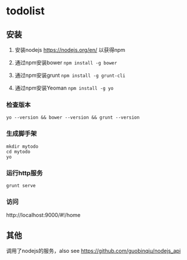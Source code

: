 # todolist

## 安装

1. 安装nodejs https://nodejs.org/en/ 以获得npm

2. 通过npm安装bower `npm install -g bower`

3. 通过npm安装grunt `npm install -g grunt-cli`

4. 通过npm安装Yeoman `npm install -g yo`

### 检查版本
 
`yo --version && bower --version && grunt --version`

### 生成脚手架

```
mkdir mytodo 
cd mytodo
yo
```

### 运行http服务

`grunt serve`

### 访问

http://localhost:9000/#!/home

## 其他

调用了nodejs的服务，also see https://github.com/guobinqiu/nodejs_api

